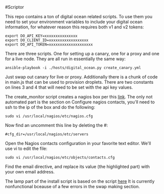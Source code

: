 #Scriptor

This repo contains a ton of digital ocean related scripts.  To use them you need to set your environment variables to include your digital ocean information, for whatever reason this requires both v1 and v2 tokens:

    export DO_API_KEY=xxxxxxxxxxxxxxx
    export DO_CLIENT_ID=xxxxxxxxxxxxxxxxxx
    export DO_API_TOKEN=xxxxxxxxxxxxxxxxxxxx

There are three scripts.  One for setting up a canary, one for a proxy and one for a live node.  They are all run in essentially the same way:

	ansible-playbook -i ./hosts/digital_ocean.py create_canary.yml

Just swap out canary for live or proxy.  Additionally there is a chunk of code in main.js that can be used to provision droplets.  There are two constants on lines 3 and 4 that will need to be set with the api key values.

The create_monitor script creates a nagios box per this [link](https://www.digitalocean.com/community/tutorials/how-to-install-nagios-4-and-monitor-your-servers-on-ubuntu-14-04).  The only not automated part is the section on Configure nagios contacts, you'll need to ssh to the ip of the box and do the following:

	sudo vi /usr/local/nagios/etc/nagios.cfg
Now find an uncomment this line by deleting the #:

	#cfg_dir=/usr/local/nagios/etc/servers

Open the Nagios contacts configuration in your favorite text editor. We'll use vi to edit the file:

	sudo vi /usr/local/nagios/etc/objects/contacts.cfg

Find the email directive, and replace its value (the highlighted part) with your own email address.

The lamp part of the install script is based on the script [here](http://configure.systems/series-ansible-lamp-stack-mysql-secure-installation-p3/)  It is currently nonfunctional bceause of a few errors in the swap making section.  